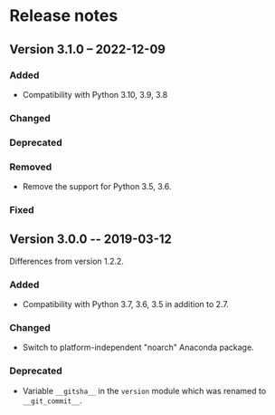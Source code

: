 # Release notes

## Version 3.1.0 – 2022-12-09

### Added

- Compatibility with Python 3.10, 3.9, 3.8

### Changed

### Deprecated

### Removed

- Remove the support for Python 3.5, 3.6.

### Fixed

## Version 3.0.0 -- 2019-03-12

Differences from version 1.2.2.

### Added

- Compatibility with Python 3.7, 3.6, 3.5 in addition to 2.7.

### Changed

- Switch to platform-independent "noarch" Anaconda package.

### Deprecated

- Variable `__gitsha__` in the `version` module which was renamed
  to `__git_commit__`.
